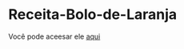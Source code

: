 # Receita-Bolo-de-Laranja

Você pode aceesar ele <a href="https://willian854.github.io/Receita-Bolo-de-Laranja/">aqui</a>
